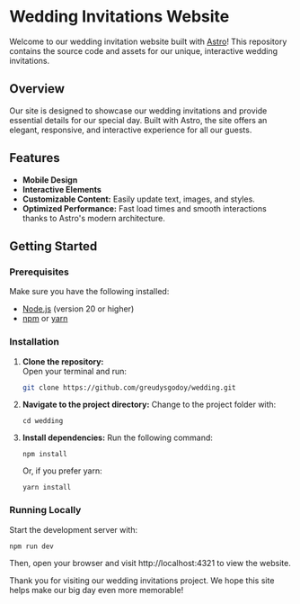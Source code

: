 # Wedding Invitations Website

Welcome to our wedding invitation website built with [Astro](https://astro.build/)! This repository contains the source code and assets for our unique, interactive wedding invitations.

## Overview

Our site is designed to showcase our wedding invitations and provide essential details for our special day. Built with Astro, the site offers an elegant, responsive, and interactive experience for all our guests.

## Features

- **Mobile Design**
- **Interactive Elements**
- **Customizable Content:** Easily update text, images, and styles.
- **Optimized Performance:** Fast load times and smooth interactions thanks to Astro's modern architecture.

## Getting Started

### Prerequisites

Make sure you have the following installed:

- [Node.js](https://nodejs.org/) (version 20 or higher)
- [npm](https://www.npmjs.com/) or [yarn](https://yarnpkg.com/)

### Installation

1. **Clone the repository:**  
    Open your terminal and run:

   ```bash
   git clone https://github.com/greudysgodoy/wedding.git
   ```

2. **Navigate to the project directory:**
   Change to the project folder with:
    ```
    cd wedding
    ```
3. **Install dependencies:**
    Run the following command:
    ```
    npm install
    ```
    Or, if you prefer yarn:
    ```
    yarn install
    ```
### Running Locally

Start the development server with:

```
npm run dev
```

Then, open your browser and visit http://localhost:4321 to view the website.


Thank you for visiting our wedding invitations project. We hope this site helps make our big day even more memorable!
